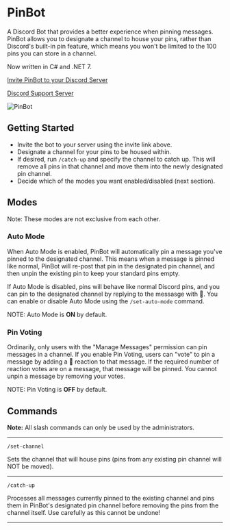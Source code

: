 # PinBot

A Discord Bot that provides a better experience when pinning messages. PinBot allows you to designate a channel to house your pins, rather than Discord's built-in pin feature, which means you won't be limited to the 100 pins you can store in a channel.

Now written in C# and .NET 7.

[Invite PinBot to your Discord Server](https://discord.com/api/oauth2/authorize?client_id=830875816300380210&permissions=2684873936&scope=bot%20applications.commands)

[Discord Support Server](https://discord.gg/Za4NAtJJ9v)

![PinBot](https://github.com/rarDevelopment/pin-bot-dotnet/assets/4060573/f54f2c1c-9c3f-47a3-86a3-e7afae6cffe7)

## Getting Started

- Invite the bot to your server using the invite link above.
- Designate a channel for your pins to be housed within.
- If desired, run `/catch-up` and specify the channel to catch up. This will remove all pins in that channel and move them into the newly designated pin channel.
- Decide which of the modes you want enabled/disabled (next section).

## Modes

Note: These modes are not exclusive from each other.

### Auto Mode

When Auto Mode is enabled, PinBot will automatically pin a message you've pinned to the designated channel. This means when a message is pinned like normal, PinBot will re-post that pin in the designated pin channel, and then unpin the existing pin to keep your standard pins empty.

If Auto Mode is disabled, pins will behave like normal Discord pins, and you can pin to the designated channel by replying to the messasge with 📌. You can enable or disable Auto Mode using the `/set-auto-mode` command.

NOTE: Auto Mode is **ON** by default.

### Pin Voting

Ordinarily, only users with the "Manage Messages" permission can pin messages in a channel. If you enable Pin Voting, users can "vote" to pin a message by adding a 📌 reaction to that message. If the required number of reaction votes are on a message, that message will be pinned. You cannot unpin a message by removing your votes.

NOTE: Pin Voting is **OFF** by default.

## Commands

**Note:** All slash commands can only be used by the administrators.

---

`/set-channel`

Sets the channel that will house pins (pins from any existing pin channel will NOT be moved).

---

`/catch-up`

Processes all messages currently pinned to the existing channel and pins them in PinBot's designated pin channel before removing the pins from the channel itself. Use carefully as this cannot be undone!

---
